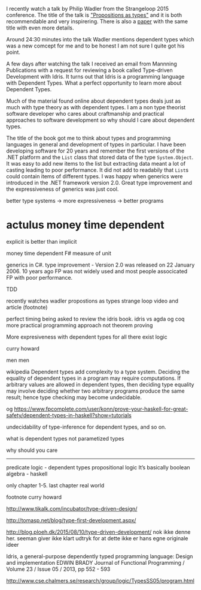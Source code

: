 I recently watch a talk by Philip Wadler from the Strangeloop 2015 conference. The title of the talk is ["Propositions as types"](https://www.youtube.com/watch?v=IOiZatlZtGU) and it is both recommendable and very inspirering. There is also a [paper](http://homepages.inf.ed.ac.uk/wadler/papers/propositions-as-types/propositions-as-types.pdf) with the same title with even more details.

Around 24:30 minutes into the talk Wadler mentions dependent types which was a new comcept for me and to be honest I am not sure I quite got his point.

A few days after watching the talk I received an email from Mannning Publications with a request for reviewing a book called Type-driven Development with Idris. It turns out that Idris is a programming language with Dependent Types. What a perfect opportunity to learn more about Dependent Types. 

Much of the material found online about dependent types deals just as much with type theory as with dependent types. I am a non type theorist software developer who cares about craftmanship and practical approaches to software development so why should I care about dependent types.

The title of the book got me to think about types and programming languages in general and development of types in particular. I have been developing software for 20 years and remember the first versions of the .NET platform and the `List` class that stored data of the type `System.Object`. It was easy to add new items to the list but extracting data meant a lot of casting leading to poor performance. It did not add to readabily that `List`s could contain items of different types. I was happy when generics were introduced in the .NET framework version 2.0. Great type improvement and the expressiveness of generics was just cool.

better type systems -> more expressiveness -> better programs


actulus money time dependent
=======
explicit is better than implicit

money time dependent
F# measure of unit

generics in C#. type improvement - Version 2.0 was released on 22 January 2006. 
10 years ago FP was not widely used and most people associcated FP with poor performance.




TDD 

recently watches wadler propostions as types strange loop video and article (footnote)

perfect timing being asked to review the idris book. idris vs agda og coq more practical programming approach not theorem proving


More expresiveness with dependent types
for all 
there exist 
logic

curry howard

men men


wikipedia
Dependent types add complexity to a type system. Deciding the equality of dependent types in a program may require computations. If arbitrary values are allowed in dependent types, then deciding type equality may involve deciding whether two arbitrary programs produce the same result; hence type checking may become undecidable.

og 
https://www.fpcomplete.com/user/konn/prove-your-haskell-for-great-safety/dependent-types-in-haskell?show=tutorials

undecidability of type-inference for dependent types, and so on.



what is dependent types
not parametized types


why should you care


-----
predicate logic  - dependent types
propositional logic  It’s basically boolean algebra - haskell


only chapter 1-5. last chapter real world



footnote
curry howard 




http://www.tikalk.com/incubator/type-driven-design/

http://tomasp.net/blog/type-first-development.aspx/

http://blog.ploeh.dk/2015/08/10/type-driven-development/
nok ikke denne her. seeman giver ikke klart udtryk for at dette ikke er hans egne originale ideer



Idris, a general-purpose dependently typed programming
language: Design and implementation
EDWIN BRADY
Journal of Functional Programming / Volume 23 / Issue 05 / 2013, pp 552 - 593


http://www.cse.chalmers.se/research/group/logic/TypesSS05/program.html
